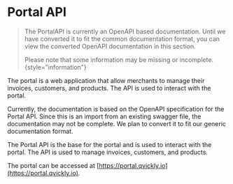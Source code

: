 # Portal API

<include from="Snippets-PortalAPI.md" element-id="snippet-header" />

> The PortalAPI is currently an OpenAPI based documentation. Until we have converted it to fit the common documentation format, you can view the converted OpenAPI documentation in this section.
> 
> Please note that some information may be missing or incomplete.
> {style="information"}

The portal is a web application that allow merchants to manage their invoices, customers, and products. The API is used to interact with the portal.

Currently, the documentation is based on the OpenAPI specification for the Portal API. Since this is an import from an existing swagger file, the documentation may not be complete. We plan to convert it to fit our generic documentation format.


The Portal API is the base for the portal and is used to interact with the portal. The API is used to manage invoices, customers, and products.

The portal can be accessed at [https://portal.qvickly.io](https://portal.qvickly.io).